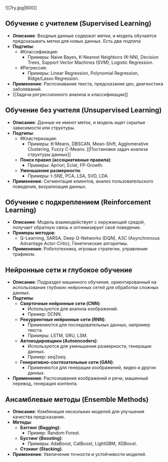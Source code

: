 ![[7ry.jpg|600]]
## Обучение с учителем (Supervised Learning)
- **Описание**: Входные данные содержат метки, и модель обучается предсказывать метки для новых данных. Есть два подтипа
- **Подтипы**:
  - #Классификация:
    - Примеры: Naive Bayes, K-Nearest Neighbors (K-NN), Decision Trees, Support Vector Machines (SVM), Logistic Regression.
  - #Регрессия:
    - Примеры: Linear Regression, Polynomial Regression, Ridge/Lasso Regression.
- **Применение**: Распознавание текста, предсказание цен, диагностика заболеваний.
- [[Задача регрессионного анализа и классификации]]

## Обучение без учителя (Unsupervised Learning)
- **Описание**: Данные не имеют меток, и модель ищет скрытые зависимости или структуры.
- **Подтипы**:
  - #Кластеризация:
    - Примеры: K-Means, DBSCAN, Mean-Shift, Agglomerative Clustering, Fuzzy C-Means. [[Постановки задач анализа структуры данных]]
  - **Поиск правил (ассоциативные правила)**:
    - Примеры: Apriori, Eclat, FP-Growth.
  - **Уменьшение размерности**:
    - Примеры: t-SNE, PCA, LSA, SVD, LDA.
- **Применение**: Сегментация клиентов, анализ пользовательского поведения, визуализация данных.

## Обучение с подкреплением (Reinforcement Learning)
- **Описание**: Модель взаимодействует с окружающей средой, получает обратную связь и оптимизирует своё поведение.
- **Примеры методов**:
  - Q-Learning, SARSA, Deep Q-Networks (DQN), A3C (Asynchronous Advantage Actor-Critic), Генетические алгоритмы.
- **Применение**: Робототехника, игровые стратегии, управление трафиком.

## Нейронные сети и глубокое обучение
- **Описание**: Подраздел машинного обучения, ориентированный на использование глубоких нейронных сетей для обработки сложных данных.
- **Подтипы**:
  - **Сверточные нейронные сети (CNN)**:
    - Используются для анализа изображений.
    - Пример: DCNN.
  - **Рекуррентные нейронные сети (RNN)**:
    - Применяются для последовательных данных, например текста.
    - Примеры: LSTM, GRU, LSM.
  - **Автокодировщики (Autoencoders)**:
    - Используются для уменьшения размерности, генерации данных.
    - Пример: seq2seq.
  - **Генеративно-состязательные сети (GAN)**:
    - Применяются для генерации изображений, видео и других данных.
- **Применение**: Распознавание изображений и речи, машинный перевод, генерация контента.

## Ансамблевые методы (Ensemble Methods)
- **Описание**: Комбинация нескольких моделей для улучшения качества предсказания.
- **Методы**:
  - **Бэггинг (Bagging)**:
    - Пример: Random Forest.
  - **Бустинг (Boosting)**:
    - Примеры: AdaBoost, CatBoost, LightGBM, XGBoost.
  - **Стэкинг (Stacking)**.
- **Применение**: Увеличение точности и устойчивости моделей.